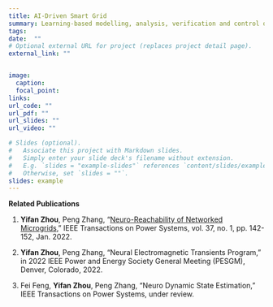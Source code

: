 ```yaml
---
title: AI-Driven Smart Grid
summary: Learning-based modelling, analysis, verification and control of power systems with renewables.
tags:
date:  ""
# Optional external URL for project (replaces project detail page).
external_link: ""


image:
  caption:  
  focal_point:  
links:
url_code: ""
url_pdf: ""
url_slides: ""
url_video: ""

# Slides (optional).
#   Associate this project with Markdown slides.
#   Simply enter your slide deck's filename without extension.
#   E.g. `slides = "example-slides"` references `content/slides/example-slides.md`.
#   Otherwise, set `slides = ""`.
slides: example
---
```


**Related Publications**

1. **Yifan Zhou**, Peng Zhang, “[Neuro-Reachability of Networked Microgrids](https://yifanzhou.info/publication/neuro-reachability-of-networked-microgrids/),” IEEE Transactions on Power Systems, vol. 37, no. 1, pp. 142-152, Jan. 2022.

2. **Yifan Zhou**, Peng Zhang, “Neural Electromagnetic Transients Program,” in 2022 IEEE Power and Energy Society General Meeting (PESGM), Denver, Colorado, 2022.

3. Fei Feng, **Yifan Zhou**, Peng Zhang, “Neuro Dynamic State Estimation,” IEEE Transactions on Power Systems, under review.
